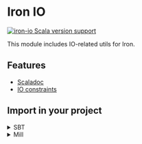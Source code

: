 # Iron IO

[![iron-io Scala version support](https://index.scala-lang.org/iltotore/iron/iron-io/latest-by-scala-version.svg)](https://index.scala-lang.org/iltotore/iron/iron-io)

This module includes IO-related utils for Iron.


## Features

- [Scaladoc](https://iltotore.github.io/iron/scaladoc/api/io/github/iltotore/iron/ioSupport.html)
- [IO constraints](https://iltotore.github.io/iron/scaladoc/api/io/github/iltotore/iron/ioSupport/constraint$.html)

## Import in your project

<details>
<summary>SBT</summary>

```scala
libraryDependencies += "io.github.iltotore" %% "iron-io" % "version"
```

</details>

<details>
<summary>Mill</summary>

```scala
ivy"io.github.iltotore::iron-io:version"
```

</details>